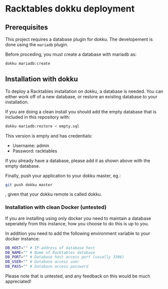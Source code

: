 # Racktables dokku deployment

## Prerequisites

This project requires a database plugin for dokku. The developement is
done using the `mariadb` plugin.

Before proceding, you must create a database with mariadb as:

```bash
dokku mariadb:create
```

## Installation with dokku

To deploy a Racktables installation on dokku, a database is needed. You
can either work off of a new database, or restore an existing database
to your installation.

If you are doing a clean install you should add the empty database that
is included in this repository with:

```bash
dokku mariadb:restore < empty.sql
```

This version is empty and has credentials:

 - Username: admin
 - Password: racktables

If you already have a database, please add it as shown above with the
empty database.

Finally, push your application to your dokku master, eg.:

```bash
git push dokku master
```

, given that your dokku remote is called dokku.

### Installation with clean Docker (untested)
If you are installing using only docker you need to maintain a database
seperately from this instance, how you choose to do this is up to you.

In addition you need to add the following environment variable to your
docker instance:

```bash
DB_HOST="" # IP-address of database host
DB_NAME="" # Name of Racktables database
DB_PORT="" # Database host access port (usually 3306)
DB_USER="" # Database access user
DB_PASS="" # Database access password
```

Please note that is untested, and any feedback on this would be much
appreciated!
